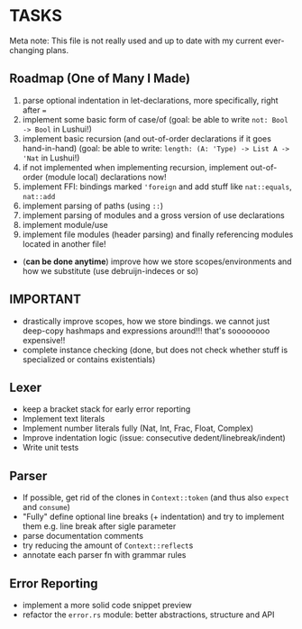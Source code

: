 # TASKS

Meta note: This file is not really used and up to date with my current ever-changing plans.

## Roadmap (One of Many I Made)

1. parse optional indentation in let-declarations, more specifically, right after `=`
2. implement some basic form of case/of (goal: be able to write `not: Bool -> Bool` in Lushui!)
3. implement basic recursion (and out-of-order declarations if it goes hand-in-hand) (goal: be able to write: `length: (A: 'Type) -> List A -> 'Nat` in Lushui!)
4. if not implemented when implementing recursion, implement out-of-order (module local) declarations now!
5. implement FFI: bindings marked `'foreign` and add stuff like `nat::equals`, `nat::add`
6. implement parsing of paths (using `::`)
7. implement parsing of modules and a gross version of use declarations
8. implement module/use
9. implement file modules (header parsing) and finally referencing modules located in another file!

* (**can be done anytime**) improve how we store scopes/environments and how we substitute (use debruijn-indeces or so)

## IMPORTANT

* drastically improve scopes, how we store bindings. we cannot just deep-copy hashmaps and expressions around!!!
  that's soooooooo expensive!!
* complete instance checking (done, but does not check whether stuff is specialized or contains existentials)

## Lexer

* keep a bracket stack for early error reporting
* Implement text literals
* Implement number literals fully (Nat, Int, Frac, Float, Complex)
* Improve indentation logic (issue: consecutive dedent/linebreak/indent)
* Write unit tests

## Parser

* If possible, get rid of the clones in `Context::token` (and thus also `expect` and `consume`)
* "Fully" define optional line breaks (+ indentation) and try to implement them
  e.g. line break after sigle parameter
* parse documentation comments
* try reducing the amount of `Context::reflect`s
* annotate each parser fn with grammar rules

## Error Reporting

* implement a more solid code snippet preview
* refactor the `error.rs` module: better abstractions, structure and API
